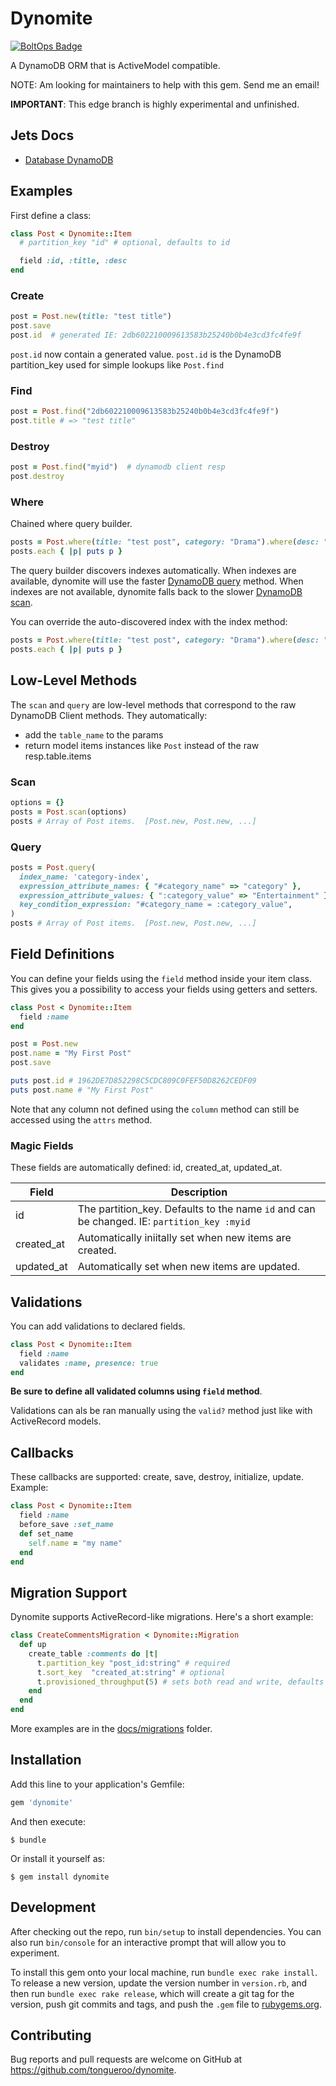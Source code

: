 # Dynomite

[![BoltOps Badge](https://img.boltops.com/boltops/badges/boltops-badge.png)](https://www.boltops.com)

A DynamoDB ORM that is ActiveModel compatible.

NOTE: Am looking for maintainers to help with this gem. Send me an email!

**IMPORTANT**: This edge branch is highly experimental and unfinished.

## Jets Docs

* [Database DynamoDB](https://rubyonjets.com/docs/database/dynamodb/)

## Examples

First define a class:

```ruby
class Post < Dynomite::Item
  # partition_key "id" # optional, defaults to id

  field :id, :title, :desc
end
```

### Create

```ruby
post = Post.new(title: "test title")
post.save
post.id  # generated IE: 2db602210009613583b25240b0b4e3cd3fc4fe9f
```

`post.id` now contain a generated value.  `post.id` is the DynamoDB partition_key used for simple lookups like `Post.find`

### Find

```ruby
post = Post.find("2db602210009613583b25240b0b4e3cd3fc4fe9f")
post.title # => "test title"
```

### Destroy

```ruby
post = Post.find("myid")  # dynamodb client resp
post.destroy
```

### Where

Chained where query builder.

```ruby
posts = Post.where(title: "test post", category: "Drama").where(desc: "test desc")
posts.each { |p| puts p }
```

The query builder discovers indexes automatically. When indexes are available, dynomite will use the faster [DynamoDB query](https://docs.aws.amazon.com/sdk-for-ruby/v3/api/Aws/DynamoDB/Client.html#query-instance_method) method. When indexes are not available, dynomite falls back to the slower [DynamoDB scan](https://docs.aws.amazon.com/sdk-for-ruby/v3/api/Aws/DynamoDB/Client.html#scan-instance_method).

You can override the auto-discovered index with the index method:

```ruby
posts = Post.where(title: "test post", category: "Drama").where(desc: "test desc").index(name: "my-index", partition_key: "hash_key", sort_key: "range_key")
posts.each { |p| puts p }
```

## Low-Level Methods

The `scan` and `query` are low-level methods that correspond to the raw DynamoDB Client methods. They automatically:

* add the `table_name` to the params
* return model items instances like `Post` instead of the raw resp.table.items

### Scan

```ruby
options = {}
posts = Post.scan(options)
posts # Array of Post items.  [Post.new, Post.new, ...]
```

### Query

```ruby
posts = Post.query(
  index_name: 'category-index',
  expression_attribute_names: { "#category_name" => "category" },
  expression_attribute_values: { ":category_value" => "Entertainment" },
  key_condition_expression: "#category_name = :category_value",
)
posts # Array of Post items.  [Post.new, Post.new, ...]
```

## Field Definitions

You can define your fields using the `field` method inside your item class. This gives you a possibility to access your fields using getters and setters.

```ruby
class Post < Dynomite::Item
  field :name
end

post = Post.new
post.name = "My First Post"
post.save

puts post.id # 1962DE7D852298C5CDC809C0FEF50D8262CEDF09
puts post.name # "My First Post"
```

Note that any column not defined using the `column` method can still be accessed using the `attrs`
method.

### Magic Fields

These fields are automatically defined: id, created_at, updated_at.

Field | Description
--- | ---
id | The partition_key. Defaults to the name `id` and can be changed. IE: `partition_key :myid`
created_at | Automatically iniitally set when new items are created.
updated_at | Automatically set when new items are updated.

## Validations

You can add validations to declared fields.

```ruby
class Post < Dynomite::Item
  field :name
  validates :name, presence: true
end
```

**Be sure to define all validated columns using `field` method**.

Validations can als be ran manually using the `valid?` method just like with ActiveRecord models.

## Callbacks

These callbacks are supported: create, save, destroy, initialize, update. Example:

```ruby
class Post < Dynomite::Item
  field :name
  before_save :set_name
  def set_name
    self.name = "my name"
  end
end
```

## Migration Support

Dynomite supports ActiveRecord-like migrations.  Here's a short example:

```ruby
class CreateCommentsMigration < Dynomite::Migration
  def up
    create_table :comments do |t|
      t.partition_key "post_id:string" # required
      t.sort_key  "created_at:string" # optional
      t.provisioned_throughput(5) # sets both read and write, defaults to 5 when not set
    end
  end
end
```

More examples are in the [docs/migrations](docs/migrations) folder.

## Installation

Add this line to your application's Gemfile:

```ruby
gem 'dynomite'
```

And then execute:

    $ bundle

Or install it yourself as:

    $ gem install dynomite

## Development

After checking out the repo, run `bin/setup` to install dependencies. You can also run `bin/console` for an interactive prompt that will allow you to experiment.

To install this gem onto your local machine, run `bundle exec rake install`. To release a new version, update the version number in `version.rb`, and then run `bundle exec rake release`, which will create a git tag for the version, push git commits and tags, and push the `.gem` file to [rubygems.org](https://rubygems.org).

## Contributing

Bug reports and pull requests are welcome on GitHub at https://github.com/tongueroo/dynomite.
